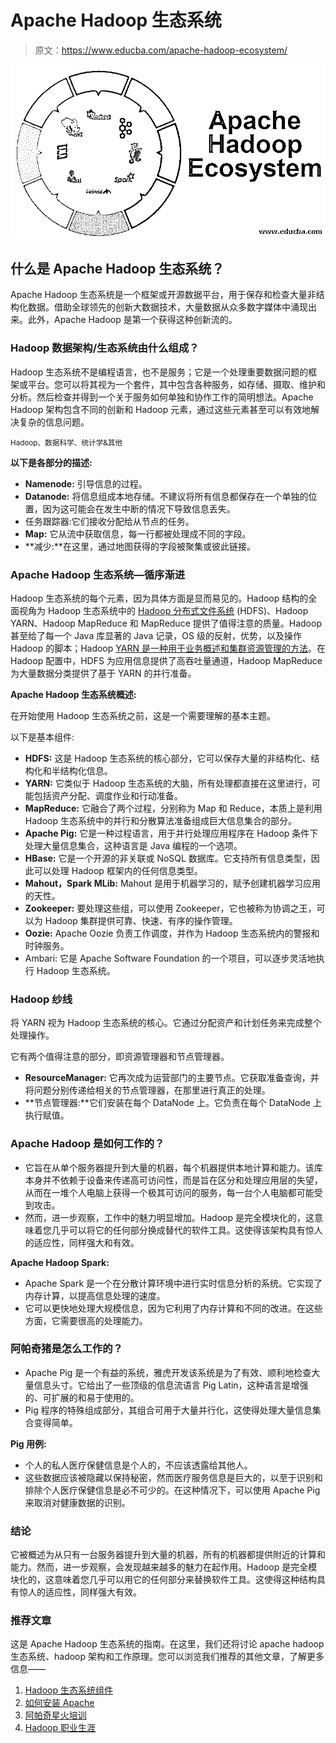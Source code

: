 # Apache Hadoop 生态系统

> 原文：<https://www.educba.com/apache-hadoop-ecosystem/>

![Apache Hadoop Ecosystem](img/8737f25dfe3c0937e97cc0355a445e81.png)



## 什么是 Apache Hadoop 生态系统？

Apache Hadoop 生态系统是一个框架或开源数据平台，用于保存和检查大量非结构化数据。借助全球领先的创新大数据技术，大量数据从众多数字媒体中涌现出来。此外，Apache Hadoop 是第一个获得这种创新流的。

### Hadoop 数据架构/生态系统由什么组成？

Hadoop 生态系统不是编程语言，也不是服务；它是一个处理重要数据问题的框架或平台。您可以将其视为一个套件，其中包含各种服务，如存储、摄取、维护和分析。然后检查并得到一个关于服务如何单独和协作工作的简明想法。Apache Hadoop 架构包含不同的创新和 Hadoop 元素，通过这些元素甚至可以有效地解决复杂的信息问题。

<small>Hadoop、数据科学、统计学&其他</small>

**以下是各部分的描述:**

*   **Namenode:** 引导信息的过程。
*   **Datanode:** 将信息组成本地存储。不建议将所有信息都保存在一个单独的位置，因为这可能会在发生中断的情况下导致信息丢失。
*   任务跟踪器:它们接收分配给从节点的任务。
*   **Map:** 它从流中获取信息，每一行都被处理成不同的字段。
*   **减少:**在这里，通过地图获得的字段被聚集或彼此链接。

### Apache Hadoop 生态系统—循序渐进

Hadoop 生态系统的每个元素，因为具体方面是显而易见的。Hadoop 结构的全面视角为 Hadoop 生态系统中的 [Hadoop 分布式文件系统](https://www.educba.com/what-is-hdfs/) (HDFS)、Hadoop YARN、Hadoop MapReduce 和 MapReduce 提供了值得注意的质量。Hadoop 甚至给了每一个 Java 库显著的 Java 记录，OS 级的反射，优势，以及操作 Hadoop 的脚本；Hadoop [YARN 是一种用于业务概述和集群资源管理的方法](https://www.educba.com/what-is-yarn-in-hadoop/)。在 Hadoop 配置中，HDFS 为应用信息提供了高吞吐量通道，Hadoop MapReduce 为大量数据分类提供了基于 YARN 的并行准备。

**Apache Hadoop 生态系统概述:**

在开始使用 Hadoop 生态系统之前，这是一个需要理解的基本主题。

以下是基本组件:

*   **HDFS:** 这是 Hadoop 生态系统的核心部分，它可以保存大量的非结构化、结构化和半结构化信息。
*   **YARN:** 它类似于 Hadoop 生态系统的大脑，所有处理都直接在这里进行，可能包括资产分配、调度作业和行动准备。
*   **MapReduce:** 它融合了两个过程，分别称为 Map 和 Reduce，本质上是利用 Hadoop 生态系统中的并行和分散算法准备组成巨大信息集合的部分。
*   **Apache Pig:** 它是一种过程语言，用于并行处理应用程序在 Hadoop 条件下处理大量信息集合，这种语言是 Java 编程的一个选项。
*   **HBase:** 它是一个开源的非关联或 NoSQL 数据库。它支持所有信息类型，因此可以处理 Hadoop 框架内的任何信息类型。
*   **Mahout，Spark MLib:** Mahout 是用于机器学习的，赋予创建机器学习应用的天性。
*   **Zookeeper:** 要处理这些组，可以使用 Zookeeper，它也被称为协调之王，可以为 Hadoop 集群提供可靠、快速、有序的操作管理。
*   **Oozie:** Apache Oozie 负责工作调度，并作为 Hadoop 生态系统内的警报和时钟服务。
*   Ambari: 它是 Apache Software Foundation 的一个项目，可以逐步灵活地执行 Hadoop 生态系统。

### Hadoop 纱线

将 YARN 视为 Hadoop 生态系统的核心。它通过分配资产和计划任务来完成整个处理操作。

它有两个值得注意的部分，即资源管理器和节点管理器。

*   **ResourceManager:** 它再次成为运营部门的主要节点。它获取准备查询，并将问题分别传递给相关的节点管理器，在那里进行真正的处理。
*   **节点管理器:**它们安装在每个 DataNode 上。它负责在每个 DataNode 上执行赋值。

### Apache Hadoop 是如何工作的？

*   它旨在从单个服务器提升到大量的机器，每个机器提供本地计算和能力。该库本身并不依赖于设备来传递高可访问性，而是旨在区分和处理应用层的失望，从而在一堆个人电脑上获得一个极其可访问的服务，每一台个人电脑都可能受到攻击。
*   然而，进一步观察，工作中的魅力明显增加。Hadoop 是完全模块化的，这意味着您几乎可以将它的任何部分换成替代的软件工具。这使得该架构具有惊人的适应性，同样强大和有效。

**Apache Hadoop Spark:**

*   Apache Spark 是一个在分散计算环境中进行实时信息分析的系统。它实现了内存计算，以提高信息处理的速度。
*   它可以更快地处理大规模信息，因为它利用了内存计算和不同的改进。在这些方面，它需要很高的处理能力。

### 阿帕奇猪是怎么工作的？

*   Apache Pig 是一个有益的系统，雅虎开发该系统是为了有效、顺利地检查大量信息头寸。它给出了一些顶级的信息流语言 Pig Latin，这种语言是增强的、可扩展的和易于使用的。
*   Pig 程序的特殊组成部分，其组合可用于大量并行化，这使得处理大量信息集合变得简单。

**Pig 用例:**

*   个人的私人医疗保健信息是个人的，不应该透露给其他人。
*   这些数据应该被隐藏以保持秘密，然而医疗服务信息是巨大的，以至于识别和排除个人医疗保健信息是必不可少的。在这种情况下，可以使用 Apache Pig 来取消对健康数据的识别。

### 结论

它被概述为从只有一台服务器提升到大量的机器，所有的机器都提供附近的计算和能力。然而，进一步观察，会发现越来越多的魅力在起作用。Hadoop 是完全模块化的，这意味着您几乎可以用它的任何部分来替换软件工具。这使得这种结构具有惊人的适应性，同样强大有效。

### 推荐文章

这是 Apache Hadoop 生态系统的指南。在这里，我们还将讨论 apache hadoop 生态系统、hadoop 架构和工作原理。您可以浏览我们推荐的其他文章，了解更多信息——

1.  [Hadoop 生态系统组件](https://www.educba.com/hadoop-ecosystem-components/)
2.  [如何安装 Apache](https://www.educba.com/install-apache/)
3.  [阿帕奇星火培训](https://www.educba.com/data-science/courses/apache-spark-training/)
4.  [Hadoop 职业生涯](https://www.educba.com/career-in-hadoop/)





